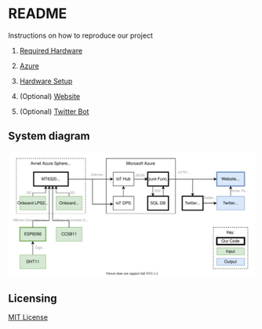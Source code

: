 # README

Instructions on how to reproduce our project

1) [Required Hardware](/RequiredHardware.md)

2) [Azure](/Azure.md)

3) [Hardware Setup](/HardwareSetup.md)

4) (Optional) [Website](/Website.md)

5) (Optional) [Twitter Bot](/TwitterBot.md)

## System diagram
![System diagram](/assets/SystemsDiagram.svg)

## Licensing
[MIT License](/LICENSE)